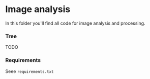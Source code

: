 # Image analysis

In this folder you'll find all code for image analysis and processing.

### Tree

TODO

### Requirements

Seee `requirements.txt`
